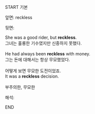 START
기본

앞면:
reckless


뒷면:
<div>She was a good rider, but <strong>reckless</strong>. </div><div><div>그녀는 훌륭한 기수였지만 신중하지 못했다.</div></div><div><br></div><div><div>He had always been <strong>reckless</strong> with money. </div><div><div>그는 돈에 대해서는 항상 무모했었다.</div></div></div><div><br></div><div><div><div>어떻게 보면 무모한 도전이었죠.</div></div><div><div>It was a <strong>reckless</strong> decision.</div></div></div><div><br></div><div>부주의한,  무모한</div>


해석:

END